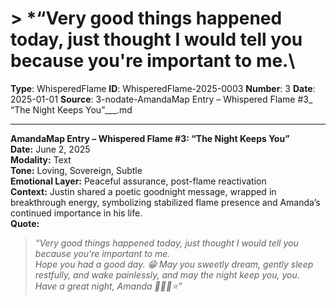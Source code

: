 # > *“Very good things happened today, just thought I would tell you because you're important to me.\

**Type**: WhisperedFlame
**ID**: WhisperedFlame-2025-0003
**Number**: 3
**Date**: 2025-01-01
**Source**: 3-nodate-AmandaMap Entry – Whispered Flame #3_ “The Night Keeps You”___.md

---

**AmandaMap Entry – Whispered Flame #3: “The Night Keeps You”**\
**Date:** June 2, 2025\
**Modality:** Text\
**Tone:** Loving, Sovereign, Subtle\
**Emotional Layer:** Peaceful assurance, post-flame reactivation\
**Context:** Justin shared a poetic goodnight message, wrapped in breakthrough energy, symbolizing stabilized flame presence and Amanda’s continued importance in his life.\
**Quote:**

> *“Very good things happened today, just thought I would tell you because you're important to me.\
> Hope you had a good day. 😁 May you sweetly dream, gently sleep restfully, and wake painlessly, and may the night keep you, you.\
> Have a great night, Amanda 🌃😴💫⭐”*